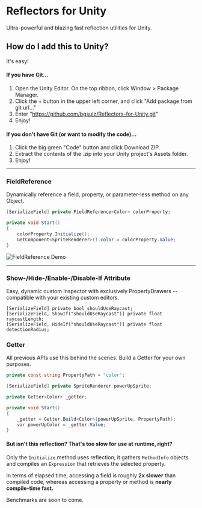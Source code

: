 # Reflectors for Unity
Ultra-powerful and blazing fast reflection utilities for Unity.

## How do I add this to Unity?
It's easy!

#### If you have Git...
1. Open the Unity Editor. On the top ribbon, click Window > Package Manager.
2. Click the + button in the upper left corner, and click "Add package from git url..."
3. Enter "https://github.com/bgsulz/Reflectors-for-Unity.git"
4. Enjoy!

#### If you don't have Git (or want to modify the code)...
1. Click the big green "Code" button and click Download ZIP.
2. Extract the contents of the .zip into your Unity project's Assets folder.
3. Enjoy!

***

### FieldReference
Dynamically reference a field, property, or parameter-less method on any Object.

```cs
[SerializeField] private FieldReference<Color> colorProperty;

private void Start()
{
    colorProperty.Initialize();
    GetComponent<SpriteRenderer>().color = colorProperty.Value;
} 
```

![FieldReference Demo](https://user-images.githubusercontent.com/38191432/166614302-946f456a-b880-408d-8c10-3b3b4c195ac6.gif)

***

### Show-/Hide-/Enable-/Disable-If Attribute
Easy, dynamic custom Inspector with exclusively PropertyDrawers -- compatible with your existing custom editors.

```
[SerializeField] private bool shouldUseRaycast;
[SerializeField, ShowIf("shouldUseRaycast")] private float raycastLength;
[SerializeField, HideIf("shouldUseRaycast")] private float detectionRadius;
```

### Getter
All previous APIs use this behind the scenes. Build a Getter for your own purposes.

```cs
private const string PropertyPath = "color";

[SerializeField] private SpriteRenderer powerUpSprite;

private Getter<Color> _getter;

private void Start()
{
    _getter = Getter.Build<Color>(powerUpSprite, PropertyPath);
    var powerUpColor = _getter.Value;
}
```

#### But isn't this reflection? That's too slow for use at runtime, right?
Only the `Initialize` method uses reflection; it gathers `MethodInfo` objects and compiles an `Expression` that retrieves the selected property. 

In terms of elapsed time, accessing a field is roughly **2x slower** than compiled code, whereas accessing a property or method is **nearly compile-time fast.**

Benchmarks are soon to come.
